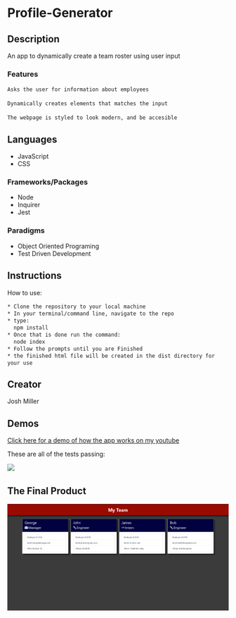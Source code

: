 # Profile-Generator

## Description

  An app to dynamically create a team roster using user input
  
  ### Features
    Asks the user for information about employees
    
    Dynamically creates elements that matches the input
    
    The webpage is styled to look modern, and be accesible
  
## Languages
  * JavaScript
  * CSS
### Frameworks/Packages
  * Node
  * Inquirer
  * Jest
### Paradigms
  * Object Oriented Programing
  * Test Driven Development
  
## Instructions
  How to use:
  
    * Clone the repository to your local machine
    * In your terminal/command line, navigate to the repo
    * type:
      npm install
    * Once that is done run the command:
      node index
    * Follow the prompts until you are Finished
    * the finished html file will be created in the dist directory for your use
## Creator

Josh Miller

## Demos

[Click here for a demo of how the app works on my youtube](https://www.youtube.com/watch?v=K7mRb-NYkA0&t=2s)

These are all of the tests passing:

![](./demo-gifs/profile-generator-tests.gif)

## The Final Product

![](./demo-gifs/finished-product.png)
